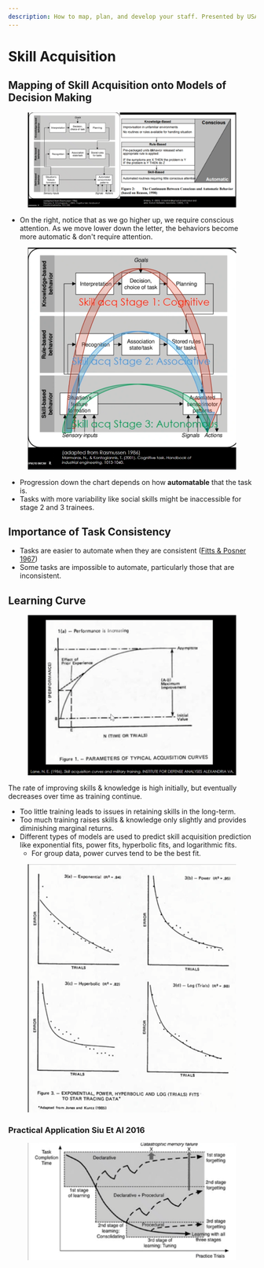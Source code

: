 ```yaml
---
description: How to map, plan, and develop your staff. Presented by USAF Kent Etherton
---
```


# Skill Acquisition

## Mapping of Skill Acquisition onto Models of Decision Making

<figure><img src="../../.gitbook/assets/image (10) (2).png" alt=""><figcaption></figcaption></figure>

* On the right, notice that as we go higher up, we require conscious attention. As we move lower down the letter, the behaviors become more automatic & don't require attention.

<figure><img src="../../.gitbook/assets/image (12) (1) (1).png" alt=""><figcaption></figcaption></figure>

* Progression down the chart depends on how **automatable** that the task is.&#x20;
* Tasks with more variability like social skills might be inaccessible for stage 2 and 3 trainees.

## Importance of Task Consistency

* Tasks are easier to automate when they are consistent ([Fitts & Posner 1967](https://www.researchgate.net/publication/233446680_The_role_of_working_memory_in_sport))
* Some tasks are impossible to automate, particularly those that are inconsistent.

## Learning Curve

<figure><img src="../../.gitbook/assets/image (7) (2).png" alt=""><figcaption></figcaption></figure>

The rate of improving skills & knowledge is high initially, but eventually decreases over time as training continue.

* Too little training leads to issues in retaining skills in the long-term.
* Too much training raises skills & knowledge only slightly and provides diminishing marginal returns.
* Different types of models are used to predict skill acquisition prediction like exponential fits, power fits, hyperbolic fits, and logarithmic fits.&#x20;
  * For group data, power curves tend to be the best fit.&#x20;

<figure><img src="../../.gitbook/assets/image (4) (1) (1) (1) (1) (1) (1) (1) (1) (1) (1) (1) (1) (1).png" alt=""><figcaption></figcaption></figure>

### Practical Application Siu Et Al 2016



<figure><img src="../../.gitbook/assets/image (5) (1) (1) (1) (1) (1) (1) (1) (1) (1) (1) (1) (1).png" alt=""><figcaption></figcaption></figure>



